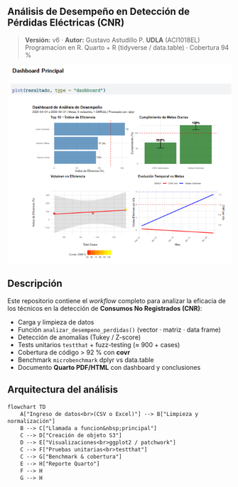 ## Análisis de Desempeño en Detección de Pérdidas Eléctricas (CNR)

> **Versión:** v6 · **Autor:** Gustavo Astudillo P.
> **UDLA** (ACI1018EL) Programacíon en R.
> Quarto + R (tidyverse / data.table) · Cobertura 94 %

<div align="center">
  <img alt="dashboard preview" src="figs/dashboard_demo.png" width="650"/>
</div>

## Descripción

Este repositorio contiene el _workflow_ completo para analizar la eficacia de los técnicos en la detección de **Consumos No Registrados (CNR)**:

* Carga y limpieza de datos
* Función `analizar_desempeno_perdidas()` (vector · matriz · data frame)
* Detección de anomalías (Tukey / Z-score)
* Tests unitarios `testthat` + fuzz-testing (≈ 900 + cases)
* Cobertura de código > 92 % con **covr**
* Benchmark `microbenchmark` dplyr vs data.table  
* Documento **Quarto PDF/HTML** con dashboard y conclusiones   

## Arquitectura del análisis

```mermaid
flowchart TD
    A["Ingreso de datos<br>(CSV o Excel)"] --> B["Limpieza y normalización"]
    B --> C["Llamada a funcion&nbsp;principal"]
    C --> D["Creación de objeto S3"]
    D --> E["Visualizaciones<br>ggplot2 / patchwork"]
    C --> F["Pruebas unitarias<br>testthat"]
    C --> G["Benchmark & cobertura"]
    E --> H["Reporte Quarto"]
    F --> H
    G --> H
```

